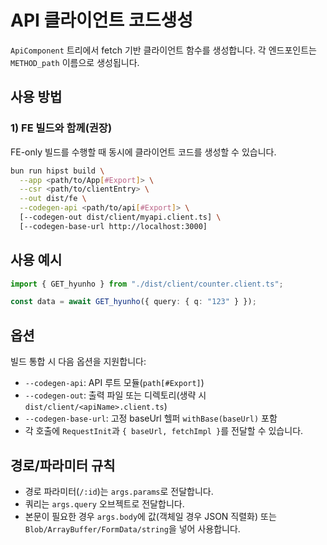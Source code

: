 # API 클라이언트 코드생성

`ApiComponent` 트리에서 fetch 기반 클라이언트 함수를 생성합니다. 각 엔드포인트는 `METHOD_path` 이름으로 생성됩니다.

## 사용 방법
### 1) FE 빌드와 함께(권장)
FE-only 빌드를 수행할 때 동시에 클라이언트 코드를 생성할 수 있습니다.
```bash
bun run hipst build \
  --app <path/to/App[#Export]> \
  --csr <path/to/clientEntry> \
  --out dist/fe \
  --codegen-api <path/to/api[#Export]> \
  [--codegen-out dist/client/myapi.client.ts] \
  [--codegen-base-url http://localhost:3000]
```

## 사용 예시
```ts
import { GET_hyunho } from "./dist/client/counter.client.ts";

const data = await GET_hyunho({ query: { q: "123" } });
```

## 옵션
빌드 통합 시 다음 옵션을 지원합니다:
- `--codegen-api`: API 루트 모듈(`path[#Export]`)
- `--codegen-out`: 출력 파일 또는 디렉토리(생략 시 `dist/client/<apiName>.client.ts`)
- `--codegen-base-url`: 고정 baseUrl 헬퍼 `withBase(baseUrl)` 포함
- 각 호출에 `RequestInit`과 `{ baseUrl, fetchImpl }`를 전달할 수 있습니다.

## 경로/파라미터 규칙
- 경로 파라미터(`/:id`)는 `args.params`로 전달합니다.
- 쿼리는 `args.query` 오브젝트로 전달합니다.
- 본문이 필요한 경우 `args.body`에 값(객체일 경우 JSON 직렬화) 또는 `Blob/ArrayBuffer/FormData/string`을 넣어 사용합니다.
